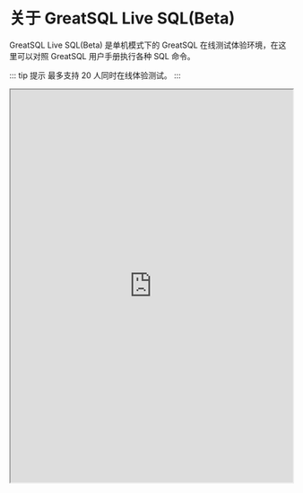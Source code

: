 # 关于 GreatSQL Live SQL(Beta)

GreatSQL Live SQL(Beta) 是单机模式下的 GreatSQL 在线测试体验环境，在这里可以对照 GreatSQL 用户手册执行各种 SQL 命令。

::: tip 提示
最多支持 20 人同时在线体验测试。
:::

<div class="container">
<iframe src='http://live.greatsql.cn' title='GreatSQL Live SQL' width='100%' height='700px' border=none></iframe>
</div>
